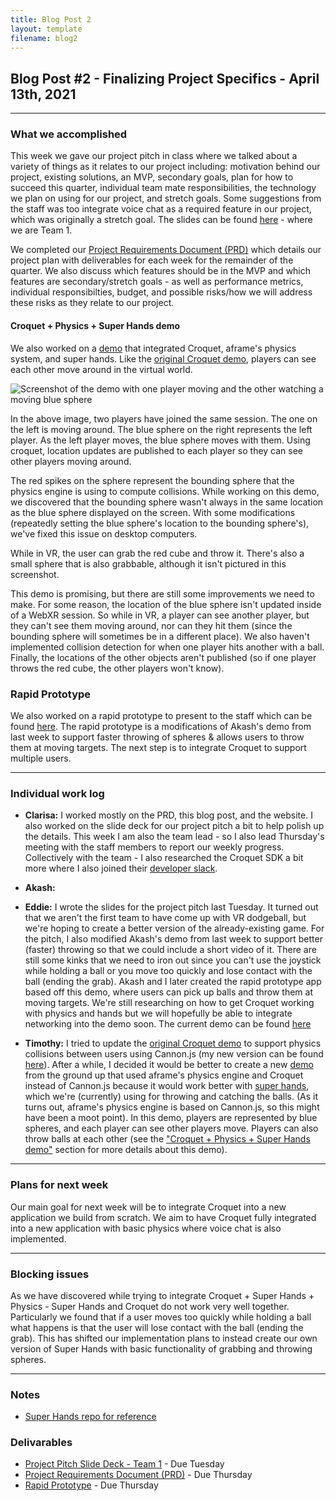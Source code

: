 ```yaml
---
title: Blog Post 2
layout: template
filename: blog2
---
```


## Blog Post #2 -  Finalizing Project Specifics - April 13th, 2021

<hr>

### What we accomplished

This week we gave our project pitch in class where we talked about a variety of things as it relates to our project including: motivation behind our project, existing solutions, an MVP, secondary goals, plan for how to succeed this quarter, individual team mate responsibilities, the technology we plan on using for our project, and stretch goals. Some suggestions from the staff was too integrate voice chat as a required feature in our project, which was originally a stretch goal. The slides can be found [here](https://docs.google.com/presentation/d/1ooTNhn3zvYbwdJ0hO6mIZ8DKmbj0zTc9Z7tN6LT96zE/edit) - where we are Team 1.

We completed our [Project Requirements Document (PRD)](https://uwrealitylab.github.io/xrcapstone21sp-team1/project_requirements_doc) which details our project plan with deliverables for each week for the remainder of the quarter. We also discuss which features should be in the MVP and which features are secondary/stretch goals - as well as performance metrics, individual responsibilties, budget, and possible risks/how we will address these risks as they relate to our project.

#### Croquet + Physics + Super Hands demo
We also worked on a [demo](https://super-hands-croquet.glitch.me/) that integrated Croquet, aframe's physics system, and super hands. Like the [original Croquet demo](https://croquet-hello-webvr.glitch.me/), players can see each other move around in the virtual world.

![Screenshot of the demo with one player moving and the other watching a moving blue sphere](/images/croquet-player.gif)

In the above image, two players have joined the same session. The one on the left is moving around. The blue sphere on the right represents the left player. As the left player moves, the blue sphere moves with them. Using croquet, location updates are published to each player so they can see other players moving around.

The red spikes on the sphere represent the bounding sphere that the physics engine is using to compute collisions. While working on this demo, we discovered that the bounding sphere wasn't always in the same location as the blue sphere displayed on the screen. With some modifications (repeatedly setting the blue sphere's location to the bounding sphere's), we've fixed this issue on desktop computers.

While in VR, the user can grab the red cube and throw it. There's also a small sphere that is also grabbable, although it isn't pictured in this screenshot.

This demo is promising, but there are still some improvements we need to make. For some reason, the location of the blue sphere isn't updated inside of a WebXR session. So while in VR, a player can see another player, but they can't see them moving around, nor can they hit them (since the bounding sphere will sometimes be in a different place). We also haven't implemented collision detection for when one player hits another with a ball. Finally, the locations of the other objects aren't published (so if one player throws the red cube, the other players won't know).

### Rapid Prototype
We also worked on a rapid prototype to present to the staff which can be found [here](https://aba1.glitch.me/). The rapid prototype is a modifications of Akash's demo from last week to support faster throwing of spheres & allows users to throw them at moving targets. The next step is to integrate Croquet to support multiple users.


<hr>

### Individual work log

- **Clarisa:** I worked mostly on the PRD, this blog post, and the website. I also worked on the slide deck for our project pitch a bit to help polish up the details. This week I am also the team lead - so I also lead Thursday's meeting with the staff members to report our weekly progress. Collectively with the team - I also researched the Croquet SDK a bit more where I also joined their [developer slack](https://croquet-dev.slack.com/join/shared_invite/zt-ns5gscrp-6nfDQSzxvpgoJyRg9DNfsQ#/shared-invite/email).

- **Akash:**

- **Eddie:** I wrote the slides for the project pitch last Tuesday. It turned out that we aren't the first team to have come up with VR dodgeball, but we're hoping to create a better version of the already-existing game. For the pitch, I also modified Akash's demo from last week to support better (faster) throwing so that we could include a short video of it. There are still some kinks that we need to iron out since you can't use the joystick while holding a ball or you move too quickly and lose contact with the ball (ending the grab). Akash and I later created the rapid prototype app based off this demo, where users can pick up balls and throw them at moving targets. We're still researching on how to get Croquet working with physics and hands but we will hopefully be able to integrate networking into the demo soon. The current demo can be found [here](https://aba1.glitch.me/)

- **Timothy:** I tried to update the [original Croquet demo](https://croquet-hello-webvr.glitch.me/) to support physics collisions between users using Cannon.js (my new version can be found [here](https://croquet-aframe-cannon.glitch.me/)). After a while, I decided it would be better to create a new [demo](https://super-hands-croquet.glitch.me/) from the ground up that used aframe's physics engine and Croquet instead of Cannon.js because it would work better with [super hands](https://github.com/wmurphyrd/aframe-super-hands-component), which we're (currently) using for throwing and catching the balls. (As it turns out, aframe's physics engine is based on Cannon.js, so this might have been a moot point). In this demo, players are represented by blue spheres, and each player can see other players move. Players can also throw balls at each other (see the ["Croquet + Physics + Super Hands demo"](#croquet--physics--super-hands-demo) section for more details about this demo).

<hr>

### Plans for next week

Our main goal for next week will be to integrate Croquet into a new application we build from scratch. We aim to have Croquet fully integrated into a new application with basic physics where voice chat is also implemented.

<hr>

### Blocking issues

As we have discovered while trying to integrate Croquet + Super Hands + Physics - Super Hands and Croquet do not work very well together. Particularly we found that if a user moves too quickly while holding a ball what happens is that the user will lose contact with the ball (ending the grab). This has shifted our implementation plans to instead create our own version of Super Hands with basic functionality of grabbing and throwing spheres.

<hr>

### Notes
- [Super Hands repo for reference](https://github.com/wmurphyrd/aframe-super-hands-component)


### Delivarables
- [Project Pitch Slide Deck - Team 1](https://docs.google.com/presentation/d/1ooTNhn3zvYbwdJ0hO6mIZ8DKmbj0zTc9Z7tN6LT96zE/edit) - Due Tuesday
- [Project Requirements Document (PRD)](https://uwrealitylab.github.io/xrcapstone21sp-team1/project_requirements_doc) - Due Thursday
- [Rapid Prototype](https://aba1.glitch.me/) - Due Thursday